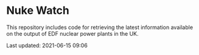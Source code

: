 # Nuke Watch

This repository includes code for retrieving the latest information available on the output of EDF nuclear power plants in the UK.

Last updated: 2021-06-15 09:06
